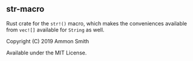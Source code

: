 ## str-macro

Rust crate for the `str!()` macro, which makes the conveniences available from `vec![]` available for `String` as well.

Copyright (C) 2019 Ammon Smith

Available under the MIT License.
